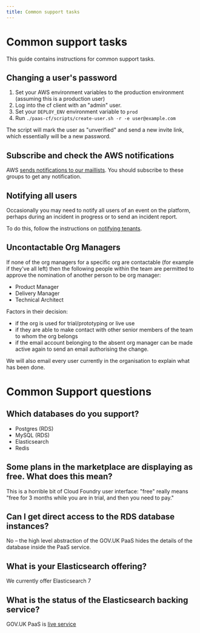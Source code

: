 ```yaml
---
title: Common support tasks
---
```


# Common support tasks

This guide contains instructions for common support tasks.


## Changing a user's password

1. Set your AWS environment variables to the production environment
   (assuming this is a production user)
2. Log into the cf client with an "admin" user.
3. Set your `DEPLOY_ENV` environment variable to `prod`
4. Run `./paas-cf/scripts/create-user.sh -r -e user@example.com`

The script will mark the user as "unverified" and send a new invite
link, which essentially will be a new password.

## Subscribe and check the AWS notifications

AWS [sends notifications to our maillists](/team/responding_to_aws_alert/). You should subscribe to these groups to get any notification.

## Notifying all users

Occasionally you may need to notify all users of an event on the platform, perhaps during an incident in progress or to send an incident report.

To do this, follow the instructions on [notifying tenants](/team/notifying_tenants/).

## Uncontactable Org Managers

If none of the org managers for a specific org are contactable (for example if they've all left) then the following people within the team are permitted to approve the nomination of another person to be org manager:

- Product Manager
- Delivery Manager
- Technical Architect

Factors in their decision:

- if the org is used for trial/prototyping or live use
- if they are able to make contact with other senior members of the team to whom the org belongs
- if the email account belonging to the absent org manager can be made active again to send an email authorising the change.

We will also email every user currently in the organisation to explain what has been done.


# Common Support questions

## Which databases do you support?

- Postgres (RDS)
- MySQL (RDS)
- Elasticsearch
- Redis

## Some plans in the marketplace are displaying as free. What does this mean?

This is a horrible bit of Cloud Foundry user interface: "free" really means "free for 3 months while you are in trial, and then you need to pay."


## Can I get direct access to the RDS database instances?

No – the high level abstraction of the GOV.UK PaaS hides the details of the database inside the PaaS service. 

## What is your Elasticsearch offering?
We currently offer Elasticsearch 7 

## What is the status of the Elasticsearch backing service?
GOV.UK PaaS is [live service](https://www.gov.uk/service-standard-reports/gov-dot-uk-platform-as-a-service-paas-live-assessment)
